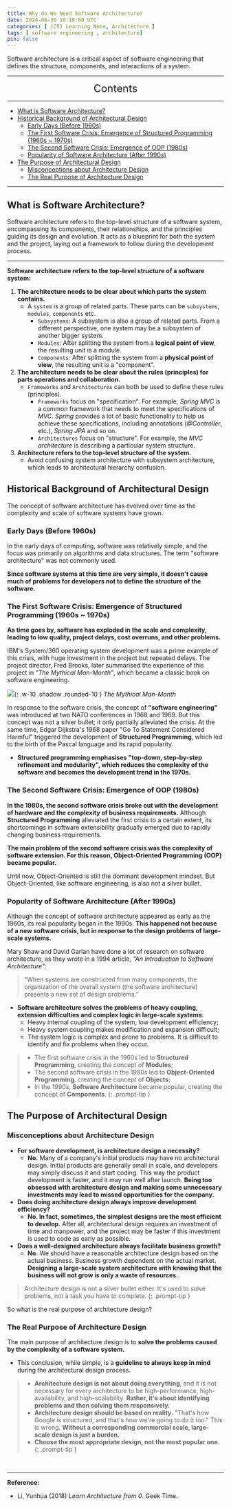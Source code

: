 ```yaml
---
title: Why do We Need Software Architecture?
date: 2024-06-30 19:19:00 UTC
categories: [ (CS) Learning Note, Architecture ]
tags: [ software engineering , architecture]
pin: false
---
```



Software architecture is a critical aspect of software engineering that defines the structure, components, and interactions of a system. 

---
<center><font size='5'> Contents </font></center>

---

<!-- TOC -->
  * [What is Software Architecture?](#what-is-software-architecture)
  * [Historical Background of Architectural Design](#historical-background-of-architectural-design)
    * [Early Days (Before 1960s)](#early-days-before-1960s)
    * [The First Software Crisis: Emergence of Structured Programming (1960s ~ 1970s)](#the-first-software-crisis-emergence-of-structured-programming-1960s--1970s)
    * [The Second Software Crisis: Emergence of OOP (1980s)](#the-second-software-crisis-emergence-of-oop-1980s)
    * [Popularity of Software Architecture (After 1990s)](#popularity-of-software-architecture-after-1990s)
  * [The Purpose of Architectural Design](#the-purpose-of-architectural-design)
    * [Misconceptions about Architecture Design](#misconceptions-about-architecture-design)
    * [The Real Purpose of Architecture Design](#the-real-purpose-of-architecture-design)
<!-- TOC -->

---

## What is Software Architecture?

Software architecture refers to the top-level structure of a software system, encompassing its components, their relationships, and the principles guiding its design and evolution. It acts as a blueprint for both the system and the project, laying out a framework to follow during the development process.

---

**Software architecture refers to the top-level structure of a software system:**

1. **The architecture needs to be clear about which parts the system contains.** 
   - A `system` is a group of related parts. These parts can be `subsystems`, `modules`, `components` etc. 
      - `Subsystems`: A subsystem is also a group of related parts. From a different perspective, one system may be a subsystem of another bigger system.
      - `Modules`: After splitting the system from a **logical point of view**, the resulting unit is a module.
      - `Components`: After splitting the system from a **physical point of view**, the resulting unit is a "component".
2. **The architecture needs to be clear about the rules (principles) for parts operations and collaboration.**
    - `Frameworks` and `Architectures` can both be used to define these rules (principles).
      - `Frameworks` focus on "specification". For example, _Spring MVC_ is a common framework that needs to meet the specifications of _MVC_. _Spring_ provides a lot of basic functionality to help us achieve these specifications, including annotations (_@Controller_, etc.), _Spring JPA_ and so on.
      - `Architectures` focus on "structure". For example, the _MVC architecture_ is describing a particular system structure.
3. **Architecture refers to the top-level structure of the system.** 
    - Avoid confusing system architecture with subsystem architecture, which leads to architectural hierarchy confusion.

## Historical Background of Architectural Design

The concept of software architecture has evolved over time as the complexity and scale of software systems have grown.

### Early Days (Before 1960s)

In the early days of computing, software was relatively simple, and the focus was primarily on algorithms and data structures. The term "software architecture" was not commonly used.

**Since software systems at this time are very simple, it doesn't cause much of problems for developers not to define the structure of the software.**

### The First Software Crisis: Emergence of Structured Programming (1960s ~ 1970s)

**As time goes by, software has exploded in the scale and complexity, leading to low quality, project delays, cost overruns, and other problems.** 

IBM's System/360 operating system development was a prime example of this crisis, with huge investment in the project but repeated delays. The project director, Fred Brooks, later summarised the experience of this project in _"The Mythical Man-Month"_, which became a classic book on software engineering.

![](https://i.postimg.cc/Pq6zNrHH/sa1.png){: .w-10 .shadow .rounded-10 }
_The Mythical Man-Month_

In response to the software crisis, the concept of **"software engineering"** was introduced at two NATO conferences in 1968 and 1969. But this concept was not a silver bullet; it only partially alleviated the crisis. At the same time, Edgar Dijkstra's 1968 paper "Go To Statement Considered Harmful" triggered the development of **Structured Programming**, which led to the birth of the Pascal language and its rapid popularity.

- **Structured programming emphasises "top-down, step-by-step refinement and modularity", which reduces the complexity of the software and becomes the development trend in the 1970s.**

### The Second Software Crisis: Emergence of OOP (1980s)

**In the 1980s, the second software crisis broke out with the development of hardware and the complexity of business requirements.** Although **Structured Programming** alleviated the first crisis to a certain extent, its shortcomings in software extensibility gradually emerged due to rapidly changing business requirements.

**The main problem of the second software crisis was the complexity of software extension. For this reason, Object-Oriented Programming (OOP) became popular.**

Until now, Object-Oriented is still the dominant development mindset. But Object-Oriented, like software engineering, is also not a silver bullet.

### Popularity of Software Architecture (After 1990s)

Although the concept of software architecture appeared as early as the 1960s, its real popularity began in the 1990s. **This happened not because of a new software crisis, but in response to the design problems of large-scale systems.**

Mary Shaw and David Garlan have done a lot of research on software architecture, as they wrote in a 1994 article, _"An Introduction to Software Architecture"_:

> “When systems are constructed from many components, the organization of the overall system (the software architecture) presents a new set of design problems.”

- **Software architecture solves the problems of heavy coupling, extension difficulties and complex logic in large-scale systems**:
  - Heavy internal coupling of the system, low development efficiency;
  - Heavy system coupling makes modification and expansion difficult;
  - The system logic is complex and prone to problems. It is difficult to identify and fix problems when they occur.

> - The first software crisis in the 1960s led to **Structured Programming**, creating the concept of **Modules**;
> - The second software crisis in the 1980s led to **Object-Oriented Programming**, creating the concept of **Objects**;
> - In the 1990s, **Software Architecture** became popular, creating the concept of **Components**.
{: .prompt-tip }

## The Purpose of Architectural Design

### Misconceptions about Architecture Design

- **For software development, is architecture design a necessity?**
  - **No.** Many of a company's initial products may have no architectural design. Initial products are generally small in scale, and developers may simply discuss it and start coding. This way the product development is faster, and it may run well after launch. **Being too obsessed with architecture design and making some unnecessary investments may lead to missed opportunities for the company.**
- **Does doing architecture design always improve development efficiency?**
  - **No. In fact, sometimes, the simplest designs are the most efficient to develop.** After all, architectural design requires an investment of time and manpower, and the project may be faster if this investment is used to code as early as possible.
- **Does a well-designed architecture always facilitate business growth?**
  - **No.** We should have a reasonable architecture design based on the actual business. Business growth dependent on the actual market. **Designing a large-scale system architecture with knowing that the business will not grow is only a waste of resources.**

> Architecture design is not a silver bullet either. It's used to solve problems, not a task you have to complete.
{: .prompt-tip }

So what is the real purpose of architecture design?

### The Real Purpose of Architecture Design

The main purpose of architecture design is to **solve the problems caused by the complexity of a software system.**
  - This conclusion, while simple, is a **guideline to always keep in mind** during the architectural design process.

> - **Architecture design is not about doing everything**, and it is not necessary for every architecture to be high-performance, high-availability, and high-scalability. **Rather, it's about identifying problems and then solving them responsively.**
> - **Architecture design should be based on reality.** "That's how Google is structured, and that's how we're going to do it too." This is wrong. **Without a corresponding commercial scale, large-scale design is just a burden.**
> - **Choose the most appropriate design, not the most popular one**.
{: .prompt-tip }

<br>

---

**Reference:**

- Li, Yunhua (2018) _Learn Architecture from 0_. Geek Time.
